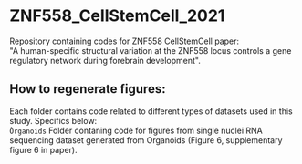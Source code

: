 # ZNF558_CellStemCell_2021
Repository containing codes for ZNF558 CellStemCell paper:<br/>
"A human-specific structural variation at the ZNF558 locus controls a gene regulatory network during forebrain development".

## How to regenerate figures:
Each folder contains code related to different types of datasets used in this study. Specifics below:<br/>
`Òrganoids` Folder contaning code for figures from single nuclei RNA sequencing dataset generated from Organoids (Figure 6, supplementary figure 6 in paper).


